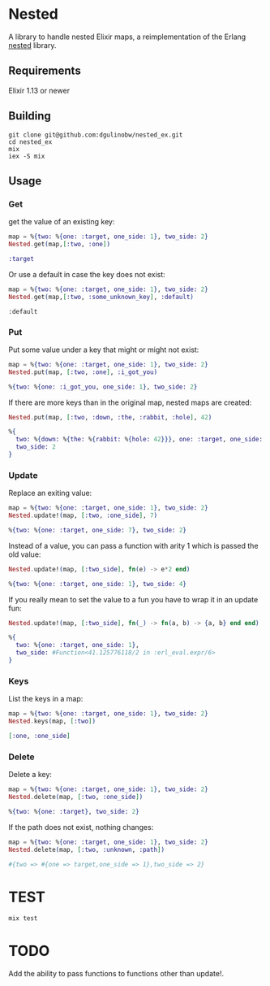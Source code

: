 # Nested

A library to handle nested Elixir maps, a reimplementation of the Erlang [nested](https://github.com/odo/nested) library.

## Requirements
Elixir 1.13 or newer

## Building

```
git clone git@github.com:dgulinobw/nested_ex.git
cd nested_ex
mix
iex -S mix
```

## Usage

### Get

get the value of an existing key:

```elixir
map = %{two: %{one: :target, one_side: 1}, two_side: 2}
Nested.get(map,[:two, :one])
```
```elixir
:target
```

Or use a default in case the key does not exist:


```elixir
map = %{two: %{one: :target, one_side: 1}, two_side: 2}
Nested.get(map,[:two, :some_unknown_key], :default)
```
```
:default
```

### Put
Put some value under a key that might or might not exist:

```elixir
map = %{two: %{one: :target, one_side: 1}, two_side: 2}
Nested.put(map, [:two, :one], :i_got_you)
```
```elixir
%{two: %{one: :i_got_you, one_side: 1}, two_side: 2}
```

If there are more keys than in the original map, nested maps are created:

```elixir
Nested.put(map, [:two, :down, :the, :rabbit, :hole], 42)
```
```elixir
%{
  two: %{down: %{the: %{rabbit: %{hole: 42}}}, one: :target, one_side: 1},
  two_side: 2
}
```

### Update

Replace an exiting value:

```elixir
map = %{two: %{one: :target, one_side: 1}, two_side: 2}
Nested.update!(map, [:two, :one_side], 7)
```
```elixir
%{two: %{one: :target, one_side: 7}, two_side: 2}
```

Instead of a value, you can pass a function with arity 1 which is passed the old value:

```elixir
Nested.update!(map, [:two_side], fn(e) -> e*2 end)
```
```elixir
%{two: %{one: :target, one_side: 1}, two_side: 4}
```

If you really mean to set the value to a fun you have to wrap it in an update fun:

```elixir
Nested.update!(map, [:two_side], fn(_) -> fn(a, b) -> {a, b} end end)
```
```elixir
%{
  two: %{one: :target, one_side: 1},
  two_side: #Function<41.125776118/2 in :erl_eval.expr/6>
}
```

### Keys
List the keys in a map:

```elixir
map = %{two: %{one: :target, one_side: 1}, two_side: 2}
Nested.keys(map, [:two])
```
```elixir
[:one, :one_side]
```

### Delete

Delete a key:

```elixir
map = %{two: %{one: :target, one_side: 1}, two_side: 2}
Nested.delete(map, [:two, :one_side])
```
```elixir
%{two: %{one: :target}, two_side: 2}
```

If the path does not exist, nothing changes:

```elixir
map = %{two: %{one: :target, one_side: 1}, two_side: 2}
Nested.delete(map, [:two, :unknown, :path])
```
```elixir
#{two => #{one => target,one_side => 1},two_side => 2}
```

# TEST
```elixir
mix test
```

# TODO

Add the ability to pass functions to functions other than update!.
